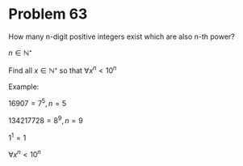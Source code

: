 # Problem 63

How many n-digit positive integers exist which are also n-th power?

$n\in\mathbb{N}⁺$

Find all $x\in\mathbb{N}⁺$ so that $\forall x^n<10^n$

Example:

$16907 = 7^5,n=5$

$134217728=8^9,n=9$

$1^1 = 1$

$\forall x^n < 10^n$
